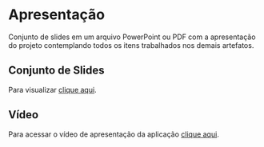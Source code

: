 # Apresentação

Conjunto de slides em um arquivo PowerPoint ou PDF com a apresentação do projeto contemplando todos os itens trabalhados nos demais artefatos.

## Conjunto de Slides

Para visualizar [clique aqui]().


## Vídeo  

Para acessar o vídeo de apresentação da aplicação [clique aqui]().
